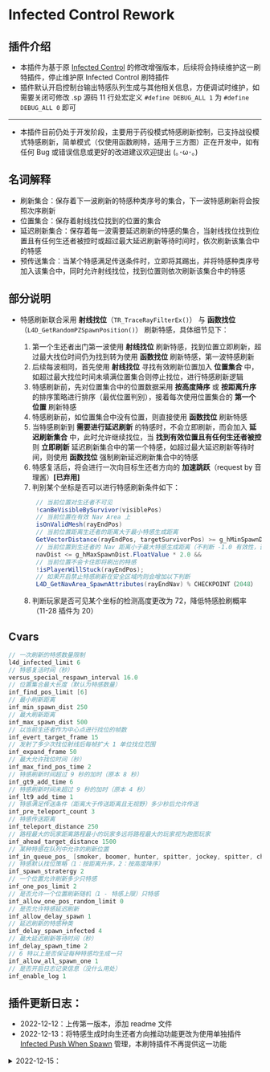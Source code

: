 # Infected Control Rework

## 插件介绍

- 本插件为基于原 [Infected Control](https://github.com/GlowingTree880/L4D2_LittlePlugins/tree/main/Infected_Control) 的修改增强版本，后续将会持续维护这一刷特插件，停止维护原 Infected Control 刷特插件
- 插件默认开启控制台输出特感队列生成与其他相关信息，方便调试时维护，如需要关闭可修改 .sp 源码 11 行处宏定义 `#define DEBUG_ALL 1` 为 `#define DEBUG_ALL 0` 即可

---

- 本插件目前仍处于开发阶段，主要用于药役模式特感刷新控制，已支持战役模式特感刷新，简单模式（仅使用函数刷特，适用于三方图）正在开发中，如有任何 Bug 或错误信息或更好的改进建议欢迎提出 (｡･ω･｡)

## 名词解释

- 刷新集合：保存着下一波刷新的特感种类序号的集合，下一波特感刷新将会按照次序刷新
- 位置集合：保存着射线找位找到的位置的集合
- 延迟刷新集合：保存着每一波需要延迟刷新的特感的集合，当射线找位找到位置且有任何生还者被控时或超过最大延迟刷新等待时间时，依次刷新该集合中的特感
- 预传送集合：当某个特感满足传送条件时，立即将其踢出，并将特感种类序号加入该集合中，同时允许射线找位，找到位置则依次刷新该集合中的特感

## 部分说明

- 特感刷新联合采用 **射线找位**（`TR_TraceRayFilterEx()`） 与 **函数找位**（`L4D_GetRandomPZSpawnPosition()`） 刷新特感，具体细节见下：

  1. 第一个生还者出门第一波使用 **射线找位** 刷新特感，找到位置立即刷新，超过最大找位时间仍为找到转为使用 **函数找位** 刷新特感，第一波特感刷新
  2. 后续每波相同，首先使用 **射线找位** 寻找有效刷新位置加入 **位置集合** 中，如超过最大找位时间未填满位置集合则停止找位，进行特感刷新逻辑
  3. 特感刷新前，先对位置集合中的位置数据采用 **按高度降序** 或 **按距离升序** 的排序策略进行排序（最优位置判别），接着每次使用位置集合的 **第一个位置** 刷新特感
  4. 特感刷新前，如位置集合中没有位置，则直接使用 **函数找位** 刷新特感
  5. 当特感刷新到 **需要进行延迟刷新** 的特感时，不会立即刷新，而会加入 **延迟刷新集合** 中，此时允许继续找位，当 **找到有效位置且有任何生还者被控** 则 **立即刷新** 延迟刷新集合中的第一个特感，如超过最大延迟刷新等待时间，则使用 **函数找位** 强制刷新延迟刷新集合中的特感
  6. 特感复活后，将会进行一次向目标生还者方向的 **加速跳跃**（request by 音理酱）**[已弃用]**
  7. 判别某个坐标是否可以进行特感刷新条件如下：<br>
     ```Java
      // 当前位置对生还者不可见
      !canBeVisibleBySurvivor(visiblePos)
      // 当前位置在有效 Nav Area 上
      isOnValidMesh(rayEndPos)
      // 当前位置距离生还者的距离大于最小特感生成距离
      GetVectorDistance(rayEndPos, targetSurvivorPos) >= g_hMinSpawnDist.FloatValue
      // 当前位置到生还者的 Nav 距离小于最大特感生成距离（不判断 -1.0 有效性，否则会导致某些地方，如 c2m2 开局安全屋房顶无法刷新特感）
      navDist <= g_hMaxSpawnDist.FloatValue * 2.0 &&
      // 当前位置不会卡住即将刷出的特感
      !isPlayerWillStuck(rayEndPos);
      // 如果开启禁止特感刷新在安全区域内则会增加以下判断
      L4D_GetNavArea_SpawnAttributes(rayEndNav) % CHECKPOINT（2048） != 0;
     ```
  8. 判断玩家是否可见某个坐标的检测高度更改为 72，降低特感脸刷概率（11-28 插件为 20）

## Cvars

```Java
// 一次刷新的特感数量限制
l4d_infected_limit 6
// 特感复活时间（秒）
versus_special_respawn_interval 16.0
// 位置集合最大长度（默认为特感数量）
inf_find_pos_limit [6]
// 最小刷新距离
inf_min_spawn_dist 250
// 最大刷新距离
inf_max_spawn_dist 500
// 以当前生还者作为中心点进行找位的帧数
inf_evert_target_frame 15
// 发射了多少次找位射线后每帧扩大 1 单位找位范围
inf_expand_frame 50
// 最大允许找位时间（秒）
inf_max_find_pos_time 2
// 特感刷新时间超过 9 秒的加时（原本 8 秒）
inf_gt9_add_time 6
// 特感刷新时间未超过 9 秒的加时（原本 4 秒）
inf_lt9_add_time 1
// 特感满足传送条件（距离大于传送距离且无视野）多少秒后允许传送
inf_pre_teleport_count 3
// 特感传送距离
inf_teleport_distance 250
// 路程最大的玩家距离路程最小的玩家多远将路程最大的玩家视为跑图玩家
inf_ahead_target_distance 1500
// 某种特感在队列中允许的刷新位置
inf_in_queue_pos_ [smoker, boomer, hunter, spitter, jockey, spitter, charger]
// 特感默认找位策略（1：按距离升序，2：按高度降序）
inf_spawn_stratergy 2
// 一个位置允许刷新多少只特感
inf_one_pos_limit 2
// 是否允许一个位置刷新随机（1 - 特感上限）只特感
inf_allow_one_pos_random_limit 0
// 是否允许特感延迟刷新
inf_allow_delay_spawn 1
// 延迟刷新的特感种类
inf_delay_spawn_infected 4
// 最大延迟刷新等待时间（秒）
inf_delay_spawn_time 2
// 6 特以上是否保证每种特感均生成一只
inf_allow_all_spawn_one 1
// 是否开启日志记录信息（没什么用处）
inf_enable_log 1
```

## 插件更新日志：

- 2022-12-12：上传第一版本，添加 readme 文件
- 2022-12-13：将特感生成时向生还者方向推动功能更改为使用单独插件 [Infected Push When Spawn](https://github.com/GlowingTree880/L4D2_LittlePlugins/tree/main/InfectedPushWhenSpawn) 管理，本刷特插件不再提供这一功能
<details>
<summary>2022-12-15：</summary>
<pre>

1. 增加设置导演系统 Cvar
2. 去除口水死亡立刻踢出导致无声口水的 Bug
3. 修复第一波特感未完全使用射线刷出导致第二波无法生成特感的 Bug
4. 修复待传送特感找不到位置而导致长时间特感不刷新的 Bug
5. 增加每次传送射线找位时间为最大允许找位时间，超过则使用函数刷新待传送特感
6. 增加是否在安全屋内刷新特感的选项
</pre>
</details>
